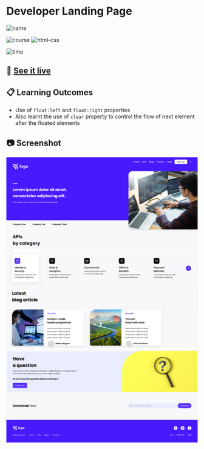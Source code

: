 # Developer Landing Page

![name](https://img.shields.io/badge/Khurram-Iqbal-blue)

![course](https://img.shields.io/badge/-full--stack--js--bootcamp-red)
![html-css](https://img.shields.io/badge/HTML%20%2F%20CSS-Project--9-green)

![time](https://img.shields.io/badge/time--to--complete-5.5--hrs--approx.-yellowgreen)

## :link: [See it live](https://fullstack-js-bc-project-09.netlify.app/)


## :clipboard: Learning Outcomes 

- Use of `float:left` and `float:right` properties
- Also learnt the use of `clear` property to control the flow of next element after the floated elements

## :camera: Screenshot

![screenshot](./screenshots/screenshot_1.PNG)
![screenshot](./screenshots/screenshot_2.PNG)
![screenshot](./screenshots/screenshot_3.PNG)